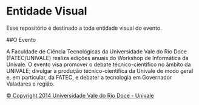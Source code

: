 Entidade Visual
========

Esse repositório é destinado a toda entidade visual do evento.

##O Evento

A Faculdade de Ciência Tecnológicas da Universidade Vale do Rio Doce (FATEC/UNIVALE) realiza edições anuais do Workshop de Informática da Univale.
O evento visa promover o debate técnico-científico no âmbito da UNIVALE; divulgar a produção técnico-científica da Univale de modo geral e, em particular, da FATEC, e debater a tecnologia em Governador Valadares e região.

[© Copyright 2014 Universidade Vale do Rio Doce - Univale](http://univale.br/)


